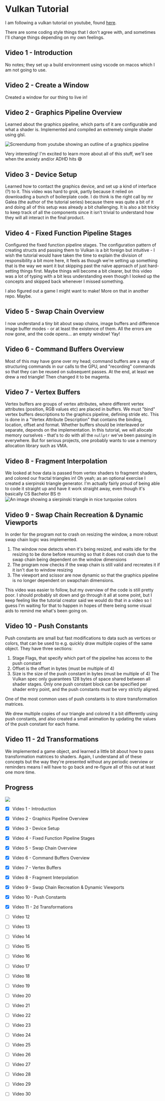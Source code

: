 # Vulkan Tutorial
I am following a vulkan tutorial on youtube, found [here](https://www.youtube.com/watch?v=lr93-_cC8v4&list=PL8327DO66nu9qYVKLDmdLW_84-yE4auCR&index=2).

There are some coding style things that I don't agree with, and sometimes I'll change things depending on my own feelings.

## Video 1 - Introduction 
No notes; they set up a build environment using vscode on macos which I am not going to use.

## Video 2 - Create a Window
Created a window for our thing to live in!

## Video 2 - Graphics Pipeline Overview
Learned about the graphics pipeline, which parts of it are configurable and what a shader is. Implemented and compiled an extremely simple shader using glsl.

![Screendump from youtube showing an outline of a graphics pipeline](assets/readme/pipeline.png)

Very interesting! I'm excited to learn more about all of this stuff, we'll see when the anxiety and/or ADHD hits 😅

## Video 3 - Device Setup
Learned how to contact the graphics device, and set up a kind of interface (?) to it. This video was hard to grok, partly because it relied on downloading a bunch of boilerplate code. I do think is the right call by mr Galea (the author of the tutorial series) because there was quite a bit of it and doing all of this setup was already a bit challenging. It is also a bit tricky to keep track of all the components since it isn't trivial to understand how they will all interact in the final product.

## Video 4 - Fixed Function Pipeline Stages
Configured the fixed function pipeline stages. The configuration pattern of creating structs and passing them to Vulkan is a bit foreign but intuitive - I wish the tutorial would have taken the time to explain the division of responsibility a bit more here, it feels as though we're setting up something that is the way we want it but skipping past the naïve approach of just hard-setting things first. Maybe things will become a bit clearer, but this video was a lot of typing with a bit less understanding even though I looked up the concepts and skipped back whenever I missed something.

I also figured out a game I might want to make! More on that in another repo. Maybe.

## Video 5 - Swap Chain Overview
I now understand a tiny bit about swap chains, image buffers and difference image buffer modes - or at least the existence of them. All the errors are now gone, and the code opens... an empty window! Yay!

## Video 6 - Command Buffers Overview
Most of this may have gone over my head; command buffers are a way of structuring commands in our calls to the GPU, and "recording" commands so that they can be reused on subsequent passes. At the end, at least we drew a red triangle! Then changed it to be magenta.

## Video 7 - Vertex Buffers
Vertex buffers are groups of vertex attributes, where different vertex attributes (position, RGB values etc) are placed in buffers. We must "bind" vertex buffers descriptions to the graphics pipeline, defining stride etc. This is done in a "Vertex Attribute Description" that contains the binding, location, offset and format. Whether buffers should be interleaved or separate, depends on the implementation.
In this tutorial, we will allocate memory ourselves - that's to do with all the `nullptr` we've been passing in everywhere. But for serious projects, one probably wants to use a memory allocation library such as VMA.

## Video 8 - Fragment Interpolation
We looked at how data is passed from vertex shaders to fragment shaders, and colored our fractal triangles in! Oh yeah; as an optional exercise I created a sierpinski triangle generator. I'm actually fairly proud of being able to code it straight up and have it work straight away, even though it's basically CS Bachelor BS 🤓
![An image showing a sierpinski triangle in nice turquoise colors](assets/readme/sierpinski.png)

## Video 9 - Swap Chain Recreation & Dynamic Viewports
In order for the program not to crash on resizing the window, a more robust swap chain logic was implemented.
1. The window now detects when it's being resized, and waits idle for the resizing to be done before resuming so that it does not crash due to the swap chain being dependent on the window dimensions
2. The program now checks if the swap chain is still valid and recreates it if it isn't due to window resizing
3. The viewport and scissor are now dynamic so that the graphics pipeline is no longer dependent on swapchain dimensions.

This video was easier to follow, but my overview of the code is still pretty poor. I should probably sit down and go through it all at some point, but I keep feeling like the tutorial creator said we would do that in a video so I guess I'm waiting for that to happen in hopes of there being some visual aids to remind me what's been going on.

## Video 10 - Push Constants
Push constants are small but fast modifications to data such as vertices or colors, that can be used to e.g. quickly draw multiple copies of the same object. They have three sections:
1. Stage Flags, that specify which part of the pipeline has access to the push constant
2. Offset is the offset in bytes (must be multiple of 4)
3. Size is the size of the push constant in bytes (must be multiple of 4)
The Vulkan spec only guarantees 128 bytes of space shared between all shader stages.
Only one push constant block can be specified per shader entry point, and the push constants must be very strictly aligned.

One of the most common uses of push constants is to store transformation matrices.

We drew multiple copies of our triangle and colored it a bit differently using push constants, and also created a small animation by updating the values of the push constant for each frame.

## Video 11 - 2d Transformations
We implemented a game object, and learned a little bit about how to pass transformation matrices to shaders. Again, I understand all of these concepts but the way they're presented without any periodic overview or reminders means I will have to go back and re-figure all of this out at least one more time.

## Progress

![](https://geps.dev/progress/37)

- [x] Video 1 - Introduction
- [x] Video 2 - Graphics Pipeline Overview
- [x] Video 3 - Device Setup
- [x] Video 4 - Fixed Function Pipeline Stages
- [x] Video 5 - Swap Chain Overview
- [x] Video 6 - Command Buffers Overview
- [x] Video 7 - Vertex Buffers
- [x] Video 8 - Fragment Interpolation
- [x] Video 9 - Swap Chain Recreation & Dynamic Viewports
- [x] Video 10 - Push Constants
- [x] Video 11 - 2d Transformations
- [ ] Video 12
- [ ] Video 13
- [ ] Video 14
- [ ] Video 15
- [ ] Video 16
- [ ] Video 17
- [ ] Video 18
- [ ] Video 19
- [ ] Video 20
- [ ] Video 21
- [ ] Video 22
- [ ] Video 23
- [ ] Video 24
- [ ] Video 25
- [ ] Video 26
- [ ] Video 27
- [ ] Video 28
- [ ] Video 29
- [ ] Video 30

